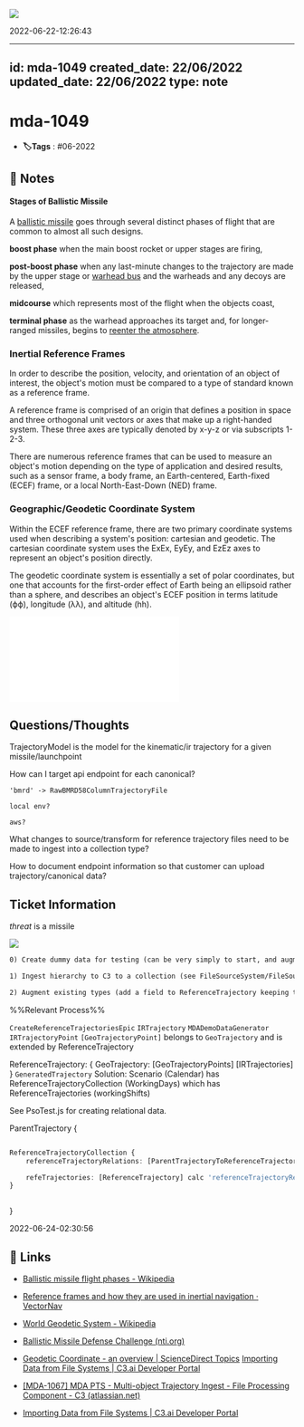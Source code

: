 ![](Pasted%20image%2020220622121104.png)

2022-06-22-12:26:43

---
id: mda-1049
created_date: 22/06/2022
updated_date: 22/06/2022
type: note
---

#  mda-1049
- **🏷️Tags** :  #06-2022   
[ ](#anki-card)
## 📝 Notes
#### Stages of Ballistic Missile
A [ballistic missile](https://en.wikipedia.org/wiki/Ballistic_missile "Ballistic missile") goes through several distinct phases of flight that are common to almost all such designs. 

**boost phase** when the main boost rocket or upper stages are firing, 

**post-boost phase** when any last-minute changes to the trajectory are made by the upper stage or [warhead bus](https://en.wikipedia.org/wiki/Multiple_independently_targetable_reentry_vehicle "Multiple independently targetable reentry vehicle") and the warheads and any decoys are released, 

**midcourse** which represents most of the flight when the objects coast, 

**terminal phase** as the warhead approaches its target and, for longer-ranged missiles, begins to [reenter the atmosphere](https://en.wikipedia.org/wiki/Atmospheric_entry "Atmospheric entry").

### Inertial Reference Frames
In order to describe the position, velocity, and orientation of an object of interest, the object's motion must be compared to a type of standard known as a reference frame. 

A reference frame is comprised of an origin that defines a position in space and three orthogonal unit vectors or axes that make up a right-handed system. These three axes are typically denoted by x-y-z or via subscripts 1-2-3. 

There are numerous reference frames that can be used to measure an object's motion depending on the type of application and desired results, such as a sensor frame, a body frame, an Earth-centered, Earth-fixed (ECEF) frame, or a local North-East-Down (NED) frame. 

### Geographic/Geodetic Coordinate System
Within the ECEF reference frame, there are two primary coordinate systems used when describing a system's position: cartesian and geodetic. The cartesian coordinate system uses the ExEx, EyEy, and EzEz axes to represent an object's position directly. 

The geodetic coordinate system is essentially a set of polar coordinates, but one that accounts for the first-order effect of Earth being an ellipsoid rather than a sphere, and describes an object's ECEF position in terms latitude (ϕϕ), longitude (λλ), and altitude (hh).

![](Ballistic-Missile-Defense-Challenge.pdf)
## Questions/Thoughts
TrajectoryModel is the model for the kinematic/ir trajectory for a given missile/launchpoint

How can I target api endpoint for each canonical?

	'bmrd' -> RawBMRD58ColumnTrajectoryFile

	local env?

	aws?

What changes to source/transform for reference trajectory files need to be made to ingest into a collection type?

How to document endpoint information so that customer can upload trajectory/canonical data?

## Ticket Information
_threat_ is a missile

![](Pasted%20image%2020220622152502.png)

```md
0) Create dummy data for testing (can be very simply to start, and augmented with a further ticket)

1) Ingest hierarchy to C3 to a collection (see FileSourceSystem/FileSourceCollection) (for now, a script to push (0) to a specified bucket should be fine)

2) Augment existing types (add a field to ReferenceTrajectory keeping track of its monte carlo run # and object specifier) (couple lines of code change)

```

%%Relevant Process%%

`CreateReferenceTrajectoriesEpic`
`IRTrajectory`
`MDADemoDataGenerator`
`IRTrajectoryPoint`
`[GeoTrajectoryPoint]` belongs to `GeoTrajectory` and is extended by ReferenceTrajectory

ReferenceTrajectory: {
	GeoTrajectory: [GeoTrajectoryPoints]
	[IRTrajectories]
}
`GeneratedTrajectory` 
Solution: Scenario (Calendar) has ReferenceTrajectoryCollection (WorkingDays) which has ReferenceTrajectories (workingShifts)

See PsoTest.js for creating relational data. 

ParentTrajectory {

```ts

ReferenceTrajectoryCollection {
	referenceTrajectoryRelations: [ParentTrajectoryToReferenceTrajectoryRelation](parentTrajectory)

	refeTrajectories: [ReferenceTrajectory] calc 'referenceTrajectoryRelations.parentTrajectory'	
}



``` 



}

2022-06-24-02:30:56


## 🔗 Links
- [Ballistic missile flight phases - Wikipedia](https://en.wikipedia.org/wiki/Ballistic_missile_flight_phases)
- [Reference frames and how they are used in inertial navigation · VectorNav](https://www.vectornav.com/resources/inertial-navigation-primer/math-fundamentals/math-refframes)
- [World Geodetic System - Wikipedia](https://en.wikipedia.org/wiki/World_Geodetic_System)
- [Ballistic Missile Defense Challenge (nti.org)](https://media.nti.org/pdfs/10_5.pdf)
- [Geodetic Coordinate - an overview | ScienceDirect Topics](https://www.sciencedirect.com/topics/earth-and-planetary-sciences/geodetic-coordinate)
[Importing Data from File Systems | C3.ai Developer Portal](https://developer.c3.ai/docs/7.31.0/topic/s3-data-integration)

- [[MDA-1067] MDA PTS - Multi-object Trajectory Ingest - File Processing Component - C3 (atlassian.net)](https://c3energy.atlassian.net/browse/MDA-1067)
- [Importing Data from File Systems | C3.ai Developer Portal](https://developer.c3.ai/docs/7.29.0/topic/s3-data-integration)
